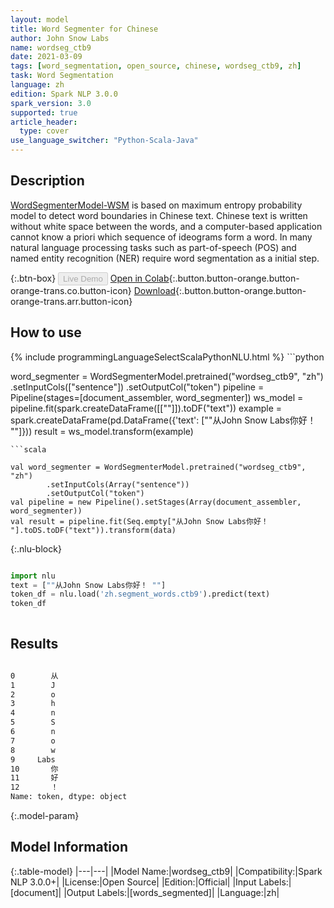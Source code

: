 ```yaml
---
layout: model
title: Word Segmenter for Chinese
author: John Snow Labs
name: wordseg_ctb9
date: 2021-03-09
tags: [word_segmentation, open_source, chinese, wordseg_ctb9, zh]
task: Word Segmentation
language: zh
edition: Spark NLP 3.0.0
spark_version: 3.0
supported: true
article_header:
  type: cover
use_language_switcher: "Python-Scala-Java"
---
```


## Description

[WordSegmenterModel-WSM](https://en.wikipedia.org/wiki/Text_segmentation) is based on maximum entropy probability model to detect word boundaries in Chinese text.
            Chinese text is written without white space between the words, and a computer-based application cannot know a priori which sequence of ideograms form a word.
            In many natural language processing tasks such as part-of-speech (POS) and named entity recognition (NER) require word segmentation as a initial step.

{:.btn-box}
<button class="button button-orange" disabled>Live Demo</button>
[Open in Colab](https://colab.research.google.com/github/JohnSnowLabs/spark-nlp-workshop/blob/master/jupyter/annotation/chinese/word_segmentation/words_segmenter_demo.ipynb){:.button.button-orange.button-orange-trans.co.button-icon}
[Download](https://s3.amazonaws.com/auxdata.johnsnowlabs.com/public/models/wordseg_ctb9_zh_3.0.0_3.0_1615292298505.zip){:.button.button-orange.button-orange-trans.arr.button-icon}

## How to use



<div class="tabs-box" markdown="1">
{% include programmingLanguageSelectScalaPythonNLU.html %}
```python

word_segmenter = WordSegmenterModel.pretrained("wordseg_ctb9", "zh")        .setInputCols(["sentence"])        .setOutputCol("token")
pipeline = Pipeline(stages=[document_assembler, word_segmenter])
ws_model = pipeline.fit(spark.createDataFrame([[""]]).toDF("text"))
example = spark.createDataFrame(pd.DataFrame({'text': [""从John Snow Labs你好！ ""]}))
result = ws_model.transform(example)

```
```scala

val word_segmenter = WordSegmenterModel.pretrained("wordseg_ctb9", "zh")
        .setInputCols(Array("sentence"))
        .setOutputCol("token")
val pipeline = new Pipeline().setStages(Array(document_assembler, word_segmenter))
val result = pipeline.fit(Seq.empty["从John Snow Labs你好！ "].toDS.toDF("text")).transform(data)

```

{:.nlu-block}
```python

import nlu
text = [""从John Snow Labs你好！ ""]
token_df = nlu.load('zh.segment_words.ctb9').predict(text)
token_df
    
```
</div>

## Results

```bash

0        从
1        J
2        o
3        h
4        n
5        S
6        n
7        o
8        w
9     Labs
10       你
11       好
12       ！
Name: token, dtype: object
```

{:.model-param}
## Model Information

{:.table-model}
|---|---|
|Model Name:|wordseg_ctb9|
|Compatibility:|Spark NLP 3.0.0+|
|License:|Open Source|
|Edition:|Official|
|Input Labels:|[document]|
|Output Labels:|[words_segmented]|
|Language:|zh|